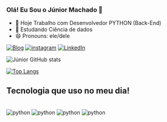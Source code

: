 ### Olá!  Eu Sou o Júnior Machado 🤚

- 🔭 Hoje Trabalho com Desenvolvedor PYTHON (Back-End)
- 🌱 Estudando Ciência de dados  
- 😄 Pronouns: ele/dele


[![Blog](	https://img.shields.io/website-up-down-green-red/http/monip.org.svg)]()
[![instagram](https://img.shields.io/badge/Instagram-E4405F?style=for-the-badge&logo=instagram&logoColor=white)](https://instagram.com/juniormachado5)
[![LinkedIn](	https://img.shields.io/badge/LinkedIn-0077B5?style=for-the-badge&logo=linkedin&logoColor=white)](https://www.linkedin.com/in/junior-machado-069987243/)

![Júnior GitHub stats](https://github-readme-stats.vercel.app/api?username=juniormachado5&show_icons=true&theme=dracula)

[![Top Langs](https://github-readme-stats.vercel.app/api/top-langs/?username=juniormachado5)](https://github.com/anuraghazra/github-readme-stats)


## Tecnologia que uso no meu dia!

<div style="display: inline_block"><br/>
    <img align="center" alt="python" src="https://img.shields.io/badge/Python-3776AB?style=for-the-badge&logo=python&logoColor=white" />
    <img align="center" alt="python" src="https://img.shields.io/badge/GitHub-100000?style=for-the-badge&logo=github&logoColor=white" />
    <img align="center" alt="python" src="https://img.shields.io/badge/Made%20for-VSCode-1f425f.svg" />
    <img align="center" alt="python" src="https://img.shields.io/badge/HTML5-E34F26?style=for-the-badge&logo=html5&logoColor=white" />


<div>
